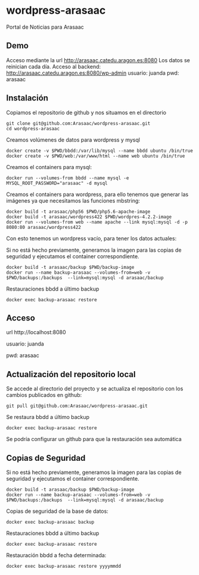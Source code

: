 # wordpress-arasaac
Portal de Noticias para Arasaac

## Demo

Acceso mediante la url http://arasaac.catedu.aragon.es:8080
Los datos se reinician cada día.
Acceso al backend:
http://arasaac.catedu.aragon.es:8080/wp-admin
usuario: juanda
pwd: arasaac

## Instalación

Copiamos el repositorio de github y nos situamos en el directorio

    git clone git@github.com:Arasaac/wordpress-arasaac.git
    cd wordpress-arasaac


Creamos volúmenes de datos para wordpress y mysql

    docker create -v $PWD/bbdd:/var/lib/mysql --name bbdd ubuntu /bin/true
    docker create -v $PWD/web:/var/www/html --name web ubuntu /bin/true

Creamos el containers para mysql:

    docker run --volumes-from bbdd --name mysql -e MYSQL_ROOT_PASSWORD="arasaac" -d mysql 

Creamos el containers para wordpress, para ello tenemos que generar las imágenes ya que necesitamos las funciones mbstring:

    docker build -t arasaac/php56 $PWD/php5.6-apache-image
    docker build -t arasaac/wordpress422 $PWD/wordpres-4.2.2-image
    docker run --volumes-from web --name apache --link mysql:mysql -d -p 8080:80 arasaac/wordpress422

Con esto tenemos un wordpress vacío, para tener los datos actuales:

Si no está hecho previamente, generamos la imagen para las copias de seguridad y ejecutamos el container correspondiente.

    docker build -t arasaac/backup $PWD/backup-image
    docker run --name backup-arasaac --volumes-from=web -v $PWD/backups:/backups  --link=mysql:mysql -d arasaac/backup

Restauraciones bbdd a último backup

    docker exec backup-arasaac restore

## Acceso

url http://localhost:8080

usuario: juanda

pwd: arasaac

## Actualización del repositorio local

Se accede al directorio del proyecto y se actualiza el repositorio con los cambios publicados en github:

    git pull git@github.com:Arasaac/wordpress-arasaac.git
 
Se restaura bbdd a último backup

    docker exec backup-arasaac restore

Se podría configurar un github para que la restauración sea automática

## Copias de Seguridad

Si no está hecho previamente, generamos la imagen para las copias de seguridad y ejecutamos el container correspondiente.

    docker build -t arasaac/backup $PWD/backup-image
    docker run --name backup-arasaac --volumes-from=web -v $PWD/backups:/backups  --link=mysql:mysql -d arasaac/backup

Copias de seguridad de la base de datos:

    docker exec backup-arasaac backup

Restauraciones bbdd a último backup

    docker exec backup-arasaac restore

Restauración bbdd a fecha determinada:

    docker exec backup-arasaac restore yyyymmdd
